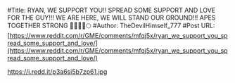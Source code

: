 #Title: RYAN, WE SUPPORT YOU‼️ SPREAD SOME SUPPORT AND LOVE FOR THE GUY!!! WE ARE HERE, WE WILL STAND OUR GROUND!!! APES TOGETHER STRONG 🦍🦍🦍🚀🌕
#Author: TheDevilHimself_777
#Post URL: [https://www.reddit.com/r/GME/comments/mfqj5x/ryan_we_support_you_spread_some_support_and_love/](https://www.reddit.com/r/GME/comments/mfqj5x/ryan_we_support_you_spread_some_support_and_love/)


https://i.redd.it/p3a6si5b7zp61.jpg